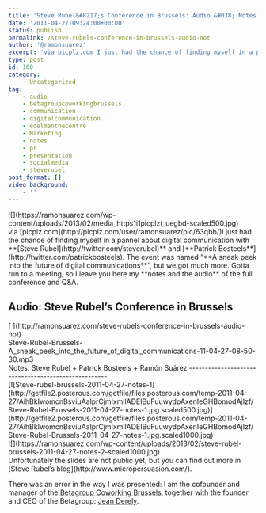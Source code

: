 ```yaml
---
title: 'Steve Rubel&#8217;s Conference in Brussels: Audio &#038; Notes'
date: '2011-04-27T09:24:00+00:00'
status: publish
permalink: /steve-rubels-conference-in-brussels-audio-not
author: '@ramonsuarez'
excerpt: 'via picplz.com I just had the chance of finding myself in a pannel about digital communication with Steve Rubel and Patrick Bosteels. The event was named "A sneak peek into the future of digital communications", but we got much more. Gotta run to ...'
type: post
id: 160
category:
    - Uncategorized
tag:
    - audio
    - betagroupcoworkingbrussels
    - communication
    - digitalcommunication
    - edelmanthecentre
    - Marketing
    - notes
    - pr
    - presentation
    - socialmedia
    - steverubel
post_format: []
video_background:
    - ''
---
```

<div class="p_embed p_image_embed"></div><div>![](https://ramonsuarez.com/wp-content/uploads/2013/02/media_https1i1picplzt_uegbd-scaled500.jpg)</div>via [picplz.com](http://picplz.com/user/ramonsuarez/pic/63qbb/)</div>I just had the chance of finding myself in a pannel about digital communication with **[Steve Rubel](http://twitter.com/steverubel)** and [**Patrick Bosteels**](http://twitter.com/patrickbosteels). The event was named “**A sneak peek into the future of digital communications**“, but we got much more. Gotta run to a meeting, so I leave you here my **notes and the audio** of the full conference and Q&amp;A.

Audio: Steve Rubel’s Conference in Brussels
-------------------------------------------

<div class="p_embed p_audio_embed">[  ](http://ramonsuarez.com/steve-rubels-conference-in-brussels-audio-not)<div class="p_icon"></div><div class="p_text">Steve-Rubel-Brussels-A_sneak_peek_into_the_future_of_digital_communications-11-04-27-08-50-30.mp3</div></div>Notes: Steve Rubel + Patrick Bosteels + Ramón Suárez
----------------------------------------------------

<div class="p_embed p_image_embed">[![Steve-rubel-brussels-2011-04-27-notes-1](http://getfile2.posterous.com/getfile/files.posterous.com/temp-2011-04-27/AihBkIwomcnBsviuAalprCjmIxmllADEIBuFuuwydpAxenIeGHBomodAjIzf/Steve-Rubel-Brussels-2011-04-27-notes-1.jpg.scaled500.jpg)](http://getfile2.posterous.com/getfile/files.posterous.com/temp-2011-04-27/AihBkIwomcnBsviuAalprCjmIxmllADEIBuFuuwydpAxenIeGHBomodAjIzf/Steve-Rubel-Brussels-2011-04-27-notes-1.jpg.scaled1000.jpg)</div><div>![](https://ramonsuarez.com/wp-content/uploads/2013/02/steve-rubel-brussels-2011-04-27-notes-2-scaled1000.jpg)</div>Unfortunately the slides are not public yet, but you can find out more in [Steve Rubel’s blog](http://www.micropersuasion.com/).

There was an error in the way I was presented: I am the cofounder and manager of the [Betagroup Coworking Brussels](http://coworking.betagroup.be), together with the founder and CEO of the Betagroup: [Jean Derely](http://be.linkedin.com/in/jderely).